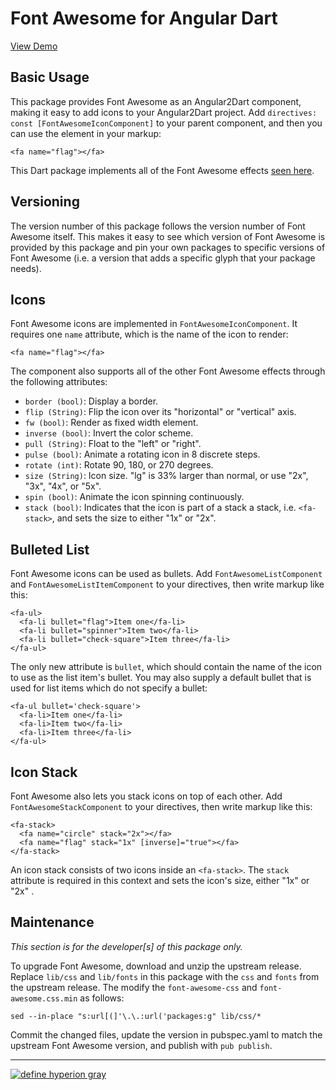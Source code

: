 # Font Awesome for Angular Dart

[View Demo](https://hyperiongray.github.io/ng_fontawesome_demo/)

## Basic Usage

This package provides Font Awesome as an Angular2Dart component, making it easy
to add icons to your Angular2Dart project. Add `directives: const
[FontAwesomeIconComponent]` to your parent component, and then you can use the
element in your markup:

    <fa name="flag"></fa>

This Dart package implements all of the Font Awesome effects [seen
here](http://fontawesome.io/examples/).

## Versioning

The version number of this package follows the version number of Font Awesome
itself. This makes it easy to see which version of Font Awesome is provided by
this package and pin your own packages to specific versions of Font Awesome
(i.e. a version that adds a specific glyph that your package needs).

## Icons

Font Awesome icons are implemented in `FontAwesomeIconComponent`. It requires
one `name` attribute, which is the name of the icon to render:

    <fa name="flag"></fa>

The component also supports all of the other Font Awesome effects through the
following attributes:

* `border (bool)`: Display a border.
* `flip (String)`: Flip the icon over its "horizontal" or "vertical" axis.
* `fw (bool)`: Render as fixed width element.
* `inverse (bool)`: Invert the color scheme.
* `pull (String)`: Float to the "left" or "right".
* `pulse (bool)`: Animate a rotating icon in 8 discrete steps.
* `rotate (int)`: Rotate 90, 180, or 270 degrees.
* `size (String)`: Icon size. "lg" is 33% larger than normal, or use "2x", "3x",
  "4x", or "5x".
* `spin (bool)`: Animate the icon spinning continuously.
* `stack (bool)`: Indicates that the icon is part of a stack a stack, i.e.
  `<fa-stack>`, and sets the size to either "1x" or "2x".

## Bulleted List

Font Awesome icons can be used as bullets. Add `FontAwesomeListComponent` and
`FontAwesomeListItemComponent` to your directives, then write markup like this:

    <fa-ul>
      <fa-li bullet="flag">Item one</fa-li>
      <fa-li bullet="spinner">Item two</fa-li>
      <fa-li bullet="check-square">Item three</fa-li>
    </fa-ul>

The only new attribute is `bullet`, which should contain the name of the icon
to use as the list item's bullet. You may also supply a default bullet that
is used for list items which do not specify a bullet:

    <fa-ul bullet='check-square'>
      <fa-li>Item one</fa-li>
      <fa-li>Item two</fa-li>
      <fa-li>Item three</fa-li>
    </fa-ul>

## Icon Stack

Font Awesome also lets you stack icons on top of each other. Add
`FontAwesomeStackComponent` to your directives, then write markup like this:

    <fa-stack>
      <fa name="circle" stack="2x"></fa>
      <fa name="flag" stack="1x" [inverse]="true"></fa>
    </fa-stack>

An icon stack consists of two icons inside an `<fa-stack>`. The `stack`
attribute is required in this context and sets the icon's size, either "1x" or
"2x" .

## Maintenance

_This section is for the developer[s] of this package only._

To upgrade Font Awesome, download and unzip the upstream release. Replace
`lib/css` and `lib/fonts` in this package with the `css` and `fonts` from
the upstream release. The modify the `font-awesome-css` and
`font-awesome.css.min` as follows:

    sed --in-place "s:url[(]'\.\.:url('packages:g" lib/css/*

Commit the changed files, update the version in pubspec.yaml to match the
upstream Font Awesome version, and publish with `pub publish`.

---

[![define hyperion gray](https://hyperiongray.s3.amazonaws.com/define-hg.svg)](https://hyperiongray.com/?pk_campaign=github&pk_kwd=ng_fontawesome "Hyperion Gray")

